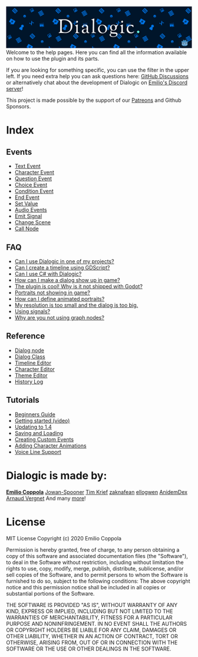 ![WelcomeImage](./Images/dialogic-hero-1.3.png)
Welcome to the help pages. Here you can find all the information available on how to use the plugin and its parts.  

If you are looking for something specific, you can use the filter in the upper left. If you need extra help you can ask questions here: [GitHub Discussions](https://github.com/coppolaemilio/dialogic/discussions) or alternatively chat about the development of Dialogic on [Emilio's Discord server](https://discord.gg/v4zhZNh)!

This project is made possible by the support of our [Patreons](https://www.patreon.com/coppolaemilio) and Github Sponsors.

# Index
## Events
- [Text Event](./Events/001.md)
- [Character Event](./Events/002.md)
- [Question Event](./Events/010.md)
- [Choice Event](./Events/011.md)
- [Condition Event](./Events/012.md)
- [End Event](./Events/013.md)
- [Set Value](./Events/014.md)
- [Audio Events](./Events/030.md)
- [Emit Signal](./Events/040.md)
- [Change Scene](./Events/041.md)
- [Call Node](./Events/042.md)

## FAQ
- [Can I use Dialogic in one of my projects?](./FAQ/can-i-use-dialogic-in-my-project.md)
- [Can I create a timeline using GDScript?](./FAQ/create-timeline-using-gdscript.md)
- [Can I use C# with Dialogic?](./FAQ/CSharp.md)
- [How can I make a dialog show up in game?](./FAQ/how-to-make-dialog-show-up-in-game.md)
- [The plugin is cool! Why is it not shipped with Godot?](./FAQ/plugin-shipped-godot.md)
- [Portraits not showing in game?](./FAQ/portraits-not-showing.md)
- [How can I define animated portraits?](./FAQ/custom-portraits.md)
- [My resolution is too small and the dialog is too big.](./FAQ/resolution-small-dialog-big.md)
- [Using signals?](./FAQ/Signals.md)
- [Why are you not using graph nodes?](./FAQ/why-not-graph-nodes.md)

## Reference
- [Dialog node](./Reference/000.md)
- [Dialog Class](./Reference/001.md)
- [Timeline Editor](./Reference/Timeline.md)
- [Character Editor](./Reference/Character.md)
- [Theme Editor](./Reference/Theme.md)
- [History Log](./Reference/History.md)

## Tutorials
- [Beginners Guide](./Tutorials/BeginnersGuideStepByStep.md)
- [Getting started (video)](https://www.youtube.com/watch?v=sYjgDIgD7AY)
- [Updating to 1.4](./Tutorials/Updating.md)
- [Saving and Loading](./Tutorials/Saving.md)
- [Creating Custom Events](./Events/CustomEvents/CreateCustomEvents.md)
- [Adding Character Animations](./Tutorials/AddingNewAnimations.md)
- [Voice Line Support](./Tutorials/VoiceLines.md)



# Dialogic is made by:
**[Emilio Coppola](https://github.com/coppolaemilio)**
[Jowan-Spooner](https://github.com/Jowan-Spooner)
[Tim Krief](https://github.com/timkrief)
[zaknafean](https://github.com/zaknafean)
[ellogwen](https://github.com/ellogwen)
[AnidemDex](https://github.com/AnidemDex)
[Arnaud Vergnet](https://github.com/arnaudvergnet)
And many [more](https://github.com/coppolaemilio/dialogic/graphs/contributors)!


# License
MIT License
Copyright (c) 2020 Emilio Coppola

Permission is hereby granted, free of charge, to any person obtaining a copy of this software and associated documentation files (the "Software"), to deal in the Software without restriction, including without limitation the rights to use, copy, modify, merge, publish, distribute, sublicense, and/or sell copies of the Software, and to permit persons to whom the Software is furnished to do so, subject to the following conditions: The above copyright notice and this permission notice shall be included in all copies or substantial portions of the Software.

THE SOFTWARE IS PROVIDED "AS IS", WITHOUT WARRANTY OF ANY KIND, EXPRESS OR IMPLIED, INCLUDING BUT NOT LIMITED TO THE WARRANTIES OF MERCHANTABILITY, FITNESS FOR A PARTICULAR PURPOSE AND NONINFRINGEMENT. IN NO EVENT SHALL THE AUTHORS OR COPYRIGHT HOLDERS BE LIABLE FOR ANY CLAIM, DAMAGES OR OTHER LIABILITY, WHETHER IN AN ACTION OF CONTRACT, TORT OR OTHERWISE, ARISING FROM, OUT OF OR IN CONNECTION WITH THE SOFTWARE OR THE USE OR OTHER DEALINGS IN THE SOFTWARE.
